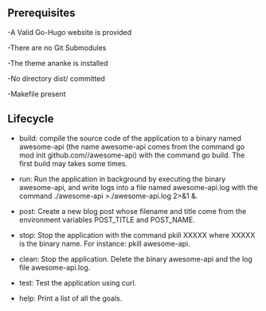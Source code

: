 ## Prerequisites

-A Valid Go-Hugo website is provided

-There are no Git Submodules

-The theme ananke is installed

-No directory dist/ committed

-Makefile present

## Lifecycle

- build: compile the source code of the application to a binary named awesome-api (the name awesome-api comes from the command go mod init github.com/<your github handle>/awesome-api) with the command go build. The first build may takes some times.

- run: Run the application in background by executing the binary awesome-api, and write logs into a file named awesome-api.log with the command ./awesome-api >./awesome-api.log 2>&1 &.

- post: Create a new blog post whose filename and title come from the environment variables POST_TITLE and POST_NAME.

- stop: Stop the application with the command pkill XXXXX where XXXXX is the binary name. For instance: pkill awesome-api.

- clean: Stop the application. Delete the binary awesome-api and the log file awesome-api.log.

- test: Test the application using curl.

- help: Print a list of all the goals.